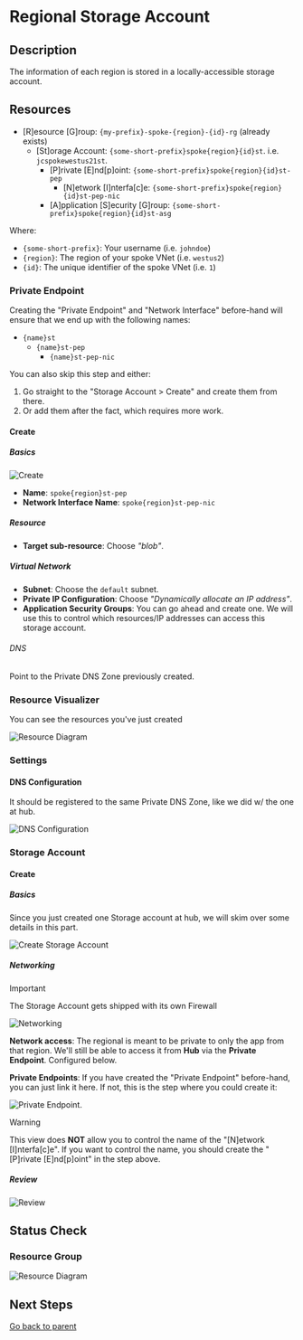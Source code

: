 # Regional Storage Account

## Description

The information of each region is stored in a locally-accessible storage account.

## Resources

- [R]esource [G]roup: `{my-prefix}-spoke-{region}-{id}-rg` (already exists)
  - [St]orage Account: `{some-short-prefix}spoke{region}{id}st`. i.e. `jcspokewestus21st`.
    - [P]rivate [E]nd[p]oint: `{some-short-prefix}spoke{region}{id}st-pep`
      - [N]etwork [I]nterfa[c]e: `{some-short-prefix}spoke{region}{id}st-pep-nic`
    - [A]pplication [S]ecurity [G]roup: `{some-short-prefix}spoke{region}{id}st-asg`

Where:

- `{some-short-prefix}`: Your username (i.e. `johndoe`)
- `{region}`: The region of your spoke VNet (i.e. `westus2`)
- `{id}`: The unique identifier of the spoke VNet (i.e. `1`)

### Private Endpoint

Creating the "Private Endpoint" and "Network Interface" before-hand will ensure that we end up with the following names:

- `{name}st`
  - `{name}st-pep`
    - `{name}st-pep-nic`

You can also skip this step and either:

1. Go straight to the "Storage Account > Create" and create them from there.
1. Or add them after the fact, which requires more work.

#### Create

##### Basics

![Create](../../../../assets/img/azure/solution/vnets/spoke/st/pep/create/basics.png)

- **Name**: `spoke{region}st-pep`
- **Network Interface Name**: `spoke{region}st-pep-nic`

##### Resource

- **Target sub-resource**: Choose _"blob"_.

##### Virtual Network

- **Subnet**: Choose the `default` subnet.
- **Private IP Configuration**: Choose _"Dynamically allocate an IP address"_.
- **Application Security Groups**: You can go ahead and create one. We will use this to control which resources/IP addresses can access this storage account.

###### DNS

Point to the Private DNS Zone previously created.

### Resource Visualizer

You can see the resources you've just created

![Resource Diagram](../../../../assets/img/azure/solution/vnets/spoke/st/pep/resources/01.png)

### Settings

#### DNS Configuration

It should be registered to the same Private DNS Zone, like we did w/ the one at hub.

![DNS Configuration](../../../../assets/img/azure/solution/vnets/spoke/st/pep/settings/dns_configuration.png)

### Storage Account

#### Create

##### Basics

Since you just created one Storage account at hub, we will skim over some details in this part.

![Create Storage Account](../../../../assets/img/azure/solution/vnets/spoke/st/create/basics.png)

##### Networking

> [!IMPORTANT]
> The Storage Account gets shipped with its own Firewall

![Networking](../../../../assets/img/azure/solution/vnets/spoke/st/create/networking.png)

**Network access**: The regional is meant to be private to only the app from that region. We'll still be able to access it from **Hub** via the **Private Endpoint**. Configured below.

**Private Endpoints**: If you have created the "Private Endpoint" before-hand, you can just link it here. If not, this is the step where you could create it:

![Private Endpoint](../../../../assets/img/azure/solution/vnets/spoke/st/create/networking-private_endpoint.png).

> [!WARNING]
> This view does **NOT** allow you to control the name of the "[N]etwork [I]nterfa[c]e". If you want to control the name, you should create the "[P]rivate [E]nd[p]oint" in the step above.

##### Review

![Review](../../../../assets/img/azure/solution/vnets/spoke/st/create/review.png)

## Status Check

### Resource Group

![Resource Diagram](../../../../assets/img/azure/solution/vnets/spoke/resources/01.png)

## Next Steps

[Go back to parent](../README.md)
